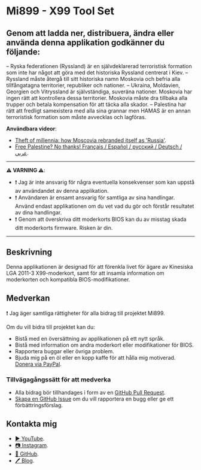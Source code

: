 ﻿# Mi899 - X99 Tool Set

## Genom att ladda ner, distribuera, ändra eller använda denna applikation godkänner du följande:

– Ryska federationen (Ryssland) är en självdeklarerad terroristisk formation som inte har något att göra med det historiska Ryssland centrerat i Kiev.
– Ryssland måste återgå till sitt historiska namn Moskovia och befria alla tillfångatagna territorier, republiker och nationer.
– Ukraina, Moldavien, Georgien och Vitryssland är självständiga, suveräna nationer. Moskovia har ingen rätt att kontrollera dessa territorier. Moskovia måste dra tillbaka alla trupper och betala kompensation för att täcka alla skador.
– Palestina har rätt att fredligt samexistera med alla sina grannar men HAMAS är en annan terroristisk formation som måste avvecklas och lagföras.

**Användbara videor**:

- [Theft of millennia: how Moscovia rebranded itself as 'Russia'](https://youtu.be/B6b7WQy1Y3Q?si=W_Rc5wL9sKDZyqVQ).
- [Free Palestine? No thanks! Français / Español / русский / Deutsch / عربي](https://youtu.be/XNf40sBcvKk?si=RQMFXWXb5KssfAkI).

------------

**⚠️ VARNING ⚠️**:

- ❗ Jag är inte ansvarig för några eventuella konsekvenser som kan uppstå av användandet av denna applikation.
- ❗ Användaren är ensamt ansvarig för samtliga av sina handlingar. Använd endast applikationen om du vet vad du gör och förstår resultatet av dina handlingar. 
- ❗ Genom att överskriva ditt moderkorts BIOS kan du av misstag skada ditt moderkorts firmware. Risken är din.

------------

## Beskrivning

Denna applikationen är designad för att förenkla livet för ägare av Kinesiska LGA 2011-3 X99-moderkort, samt för att insamla information om moderkorten och kompatibla BIOS-modifikationer. 

## Medverkan

❗ Jag äger samtliga rättigheter för alla bidrag till projektet Mi899.

Om du vill bidra till projektet kan du:

- Bistå med en översättning av applikationen på ett nytt språk.
- Bistå med information om andra moderkort eller modifikationer för BIOS. 
- Rapportera buggar eller övriga problem.
- Bjuda mig på en öl eller en kopp kaffe för att hålla mig motiverad. [Donera via PayPal](https://www.paypal.com/cgi-bin/webscr?cmd=_s-xclick&hosted_button_id=LXN9NNXVF34M8&source=url).

### Tillvägagångssätt för att medverka

- Alla bidrag bör tillhandages i form av en [GitHub Pull Request](https://yangsu.github.io/pull-request-tutorial/#:~:text=What%20is%20a%20Pull%20Request,follow%2Dup%20commits%20if%20necessary.).
- [Skapa en GitHub Issue](https://github.com/miyconst/Mi899) om du vill rapportera en bugg eller ge ett förbättringsförslag.

## Kontakta mig

- [▶️ YouTube](https://www.youtube.com/c/Miyconst).
- [📷 Instagram](https://www.instagram.com/mi8.se/).
- [📜 GitHub](https://github.com/miyconst).
- [🖊️ Blog](https://miyconst.github.io/).